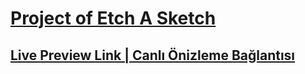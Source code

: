 # [Project of Etch A Sketch](https://www.theodinproject.com/lessons/foundations-etch-a-sketch)

## [Live Preview Link | Canlı Önizleme Bağlantısı](https://htmlpreview.github.io/?https://github.com/selimbiber/Etch-A-Sketch/blob/main/index.html)
